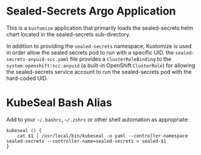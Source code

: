 
# Sealed-Secrets Argo Application

This is a `kustomize` application that primarily loads the sealed-secrets helm chart located in the sealed-secrets sub-directory.

In addition to providing the `sealed-secrets` namespace, Kustomize is used in
order allow the sealed secrets pod to run with a specific UID. the
`sealed-secrets-anyuid-scc.yaml` file provides a `ClusterRoleBinding` to the
`system:openshift:scc:anyuid` (a built-in OpenShift `ClusterRole`) for allowing
the sealed-secrets service account to run the sealed-secrets pod with the
hard-coded UID.

# KubeSeal Bash Alias

Add to your `~/.bashrc`, `~/.zshrc` or other shell automation as appropriate:

    kubeseal () {
        cat $1 | /usr/local/bin/kubeseal -o yaml --controller-namespace sealed-secrets --controller-name=sealed-secrets > sealed-$1
    }
